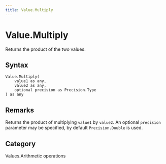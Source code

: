 ```yaml
---
title: Value.Multiply
---
```


# Value.Multiply


Returns the product of the two values.


## Syntax

```powerquery
Value.Multiply(
    value1 as any,
    value2 as any,
    optional precision as Precision.Type
) as any
```


## Remarks

Returns the product of multiplying <code>value1</code> by <code>value2</code>. An optional <code>precision</code> parameter may be specified, by default <code>Precision.Double</code> is used.



## Category
Values.Arithmetic operations
